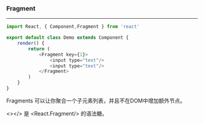 ### Fragment

---

```javascript
import React, { Component,Fragment } from 'react'

export default class Demo extends Component {
	render() {
		return (
			<Fragment key={1}>
				<input type="text"/>
				<input type="text"/>
			</Fragment>
		)
	}
}

```

Fragments 可以让你聚合一个子元素列表，并且不在DOM中增加额外节点。

<></> 是 <React.Fragment/> 的语法糖。

